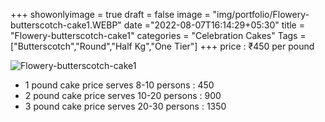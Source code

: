 +++
showonlyimage = true
draft = false
image = "img/portfolio/Flowery-butterscotch-cake1.WEBP"
date ="2022-08-07T16:14:29+05:30"
title = "Flowery-butterscotch-cake1"
categories = "Celebration Cakes"
Tags = ["Butterscotch","Round","Half Kg","One Tier"]
+++
price : ₹450 per pound
<!--more-->
![Flowery-butterscotch-cake1](/img/portfolio/Flowery-butterscotch-cake1.WEBP)
* 1 pound cake price serves 8-10 persons : 450
* 2 pound cake price serves 10-20 persons : 900
* 3 pound cake price serves 20-30 persons : 1350
